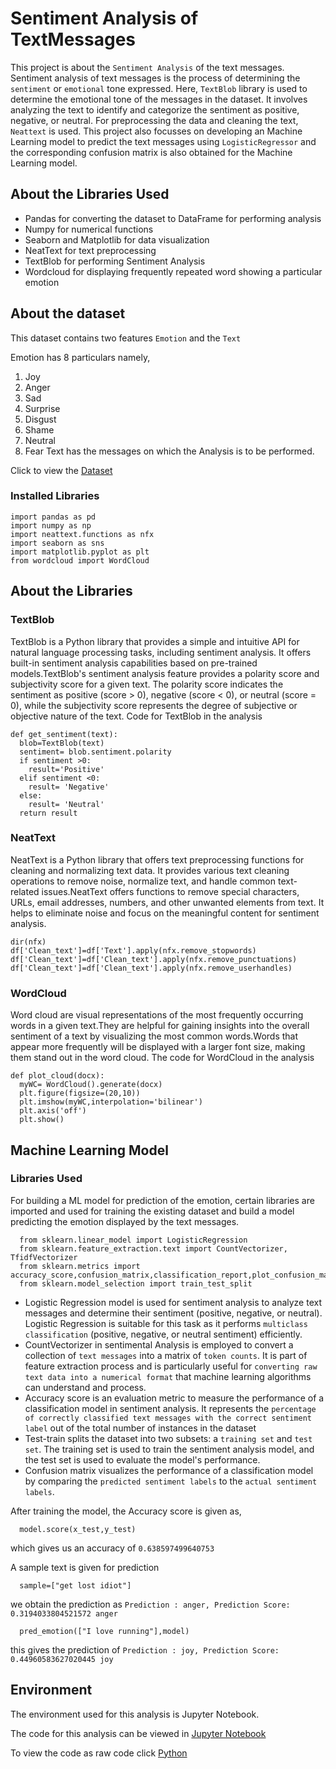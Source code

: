 # Sentiment Analysis of TextMessages
This project is about the `Sentiment Analysis` of the text messages. Sentiment analysis of text messages is the process of determining the `sentiment` or `emotional` tone expressed. Here, `TextBlob` library is used to determine the emotional tone of the messages in the dataset. It involves analyzing the text to identify and categorize the sentiment as positive, negative, or neutral. For preprocessing the data and cleaning the text, `Neattext` is used. This project also focusses on developing an Machine Learning model to predict the text messages using `LogisticRegressor` and the corresponding confusion matrix is also obtained for the Machine Learning model.

## About the Libraries Used

- Pandas for converting the dataset to DataFrame for performing analysis
- Numpy for numerical functions
- Seaborn and Matplotlib for data visualization
- NeatText for text preprocessing
- TextBlob for performing Sentiment Analysis
- Wordcloud for displaying frequently repeated word showing a particular emotion

## About the dataset
  This dataset contains two features `Emotion` and the `Text`

Emotion has 8 particulars namely,
1. Joy
2. Anger
3. Sad
4. Surprise
5. Disgust
6. Shame
7. Neutral
8. Fear
Text has the messages on which the Analysis is to be performed.

Click to view the [Dataset](dataset.csv)

### Installed Libraries
    import pandas as pd
    import numpy as np
    import neattext.functions as nfx
    import seaborn as sns
    import matplotlib.pyplot as plt
    from wordcloud import WordCloud

## About the Libraries
  
### TextBlob 
TextBlob is a Python library that provides a simple and intuitive API for natural language processing tasks, including sentiment analysis. It offers built-in sentiment analysis capabilities based on pre-trained models.TextBlob's sentiment analysis feature provides a polarity score and subjectivity score for a given text. The polarity score indicates the sentiment as positive (score > 0), negative (score < 0), or neutral (score = 0), while the subjectivity score represents the degree of subjective or objective nature of the text.
Code for TextBlob in the analysis

    def get_sentiment(text):
      blob=TextBlob(text)
      sentiment= blob.sentiment.polarity
      if sentiment >0:
        result='Positive'
      elif sentiment <0:
        result= 'Negative'
      else:
        result= 'Neutral'
      return result

### NeatText
NeatText is a Python library that offers text preprocessing functions for cleaning and normalizing text data. It provides various text cleaning operations to remove noise, normalize text, and handle common text-related issues.NeatText offers functions to remove special characters, URLs, email addresses, numbers, and other unwanted elements from text. It helps to eliminate noise and focus on the meaningful content for sentiment analysis.

    dir(nfx)
    df['Clean_text']=df['Text'].apply(nfx.remove_stopwords)
    df['Clean_text']=df['Clean_text'].apply(nfx.remove_punctuations)
    df['Clean_text']=df['Clean_text'].apply(nfx.remove_userhandles)

### WordCloud
Word cloud are visual representations of the most frequently occurring words in a given text.They are helpful for gaining insights into the overall sentiment of a text by visualizing the most common words.Words that appear more frequently will be displayed with a larger font size, making them stand out in the word cloud.
The code for WordCloud in the analysis

    def plot_cloud(docx):
      myWC= WordCloud().generate(docx)
      plt.figure(figsize=(20,10))
      plt.imshow(myWC,interpolation='bilinear')
      plt.axis('off')
      plt.show()

## Machine Learning Model

### Libraries Used

For building a ML model for prediction of the emotion, certain libraries are imported and used for training the existing dataset and build a model predicting the emotion displayed by the text messages.

      from sklearn.linear_model import LogisticRegression
      from sklearn.feature_extraction.text import CountVectorizer, TfidfVectorizer
      from sklearn.metrics import accuracy_score,confusion_matrix,classification_report,plot_confusion_matrix
      from sklearn.model_selection import train_test_split
      
- Logistic Regression model is used for sentiment analysis to analyze text messages and determine their sentiment (positive, negative, or neutral). Logistic Regression is suitable for this task as it performs `multiclass classification` (positive, negative, or neutral sentiment) efficiently.
- CountVectorizer in sentimental Analysis is employed to convert a collection of `text messages` into a matrix of `token counts`. It is part of feature extraction process and is particularly useful for `converting raw text data into a numerical format` that machine learning algorithms can understand and process.
- Accuracy score is an evaluation metric to measure the performance of a classification model in sentiment analysis. It represents the `percentage of correctly classified text messages with the correct sentiment label` out of the total number of instances in the dataset
- Test-train splits the dataset into two subsets: a `training set` and `test set`. The training set is used to train the sentiment analysis model, and the test set is used to evaluate the model's performance. 
- Confusion matrix visualizes the performance of a classification model by comparing the `predicted sentiment labels` to the `actual sentiment labels`.

After training the model, the Accuracy score is given as,
         
      model.score(x_test,y_test)
which gives us an accuracy of `0.638597499640753`

A sample text is given for prediction

      sample=["get lost idiot"]
we obtain the prediction as `Prediction : anger, Prediction Score: 0.3194033804521572
anger`

      pred_emotion(["I love running"],model)
this gives the prediction of `Prediction : joy, Prediction Score: 0.44960583627020445
joy`

## Environment
The environment used for this analysis is Jupyter Notebook.

The code for this analysis can be viewed in [Jupyter Notebook](Text-message-SentimentAnalysis.ipynb)

To view the code as raw code click [Python](Text-message-SentimentAnalysis.py)
